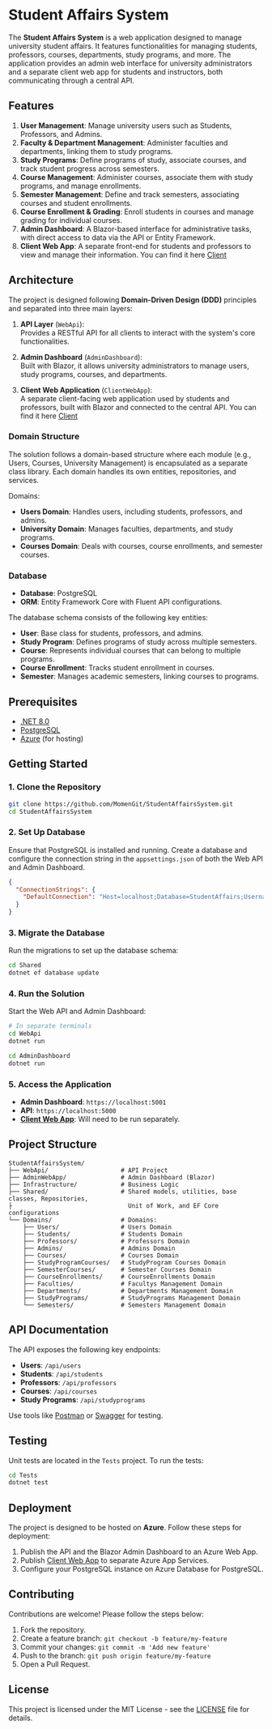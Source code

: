 # Student Affairs System

The **Student Affairs System** is a web application designed to manage university student affairs. It features functionalities for managing students, professors, courses, departments, study programs, and more. The application provides an admin web interface for university administrators and a separate client web app for students and instructors, both communicating through a central API.

## Features

1. **User Management**: Manage university users such as Students, Professors, and Admins.
2. **Faculty & Department Management**: Administer faculties and departments, linking them to study programs.
3. **Study Programs**: Define programs of study, associate courses, and track student progress across semesters.
4. **Course Management**: Administer courses, associate them with study programs, and manage enrollments.
5. **Semester Management**: Define and track semesters, associating courses and student enrollments.
6. **Course Enrollment & Grading**: Enroll students in courses and manage grading for individual courses.
7. **Admin Dashboard**: A Blazor-based interface for administrative tasks, with direct access to data via the API or Entity Framework.
8. **Client Web App**: A separate front-end for students and professors to view and manage their information. You can find it here [Client]()

## Architecture

The project is designed following **Domain-Driven Design (DDD)** principles and separated into three main layers:

1. **API Layer** (`WebApi`):  
   Provides a RESTful API for all clients to interact with the system's core functionalities.
   
2. **Admin Dashboard** (`AdminDashboard`):  
   Built with Blazor, it allows university administrators to manage users, study programs, courses, and departments.

3. **Client Web Application** (`ClientWebApp`):  
   A separate client-facing web application used by students and professors, built with Blazor and connected to the central API. You can find it here [Client]()

### Domain Structure

The solution follows a domain-based structure where each module (e.g., Users, Courses, University Management) is encapsulated as a separate class library. Each domain handles its own entities, repositories, and services.

Domains:
- **Users Domain**: Handles users, including students, professors, and admins.
- **University Domain**: Manages faculties, departments, and study programs.
- **Courses Domain**: Deals with courses, course enrollments, and semester courses.

### Database

- **Database**: PostgreSQL
- **ORM**: Entity Framework Core with Fluent API configurations.
  
The database schema consists of the following key entities:
- **User**: Base class for students, professors, and admins.
- **Study Program**: Defines programs of study across multiple semesters.
- **Course**: Represents individual courses that can belong to multiple programs.
- **Course Enrollment**: Tracks student enrollment in courses.
- **Semester**: Manages academic semesters, linking courses to programs.

## Prerequisites

- [.NET 8.0](https://dotnet.microsoft.com/download/dotnet/8.0)
- [PostgreSQL](https://www.postgresql.org/download/)
- [Azure](https://azure.microsoft.com) (for hosting)
  
## Getting Started

### 1. Clone the Repository

```bash
git clone https://github.com/MomenGit/StudentAffairsSystem.git
cd StudentAffairsSystem
```

### 2. Set Up Database

Ensure that PostgreSQL is installed and running. Create a database and configure the connection string in the `appsettings.json` of both the Web API and Admin Dashboard.

```json
{
  "ConnectionStrings": {
    "DefaultConnection": "Host=localhost;Database=StudentAffairs;Username=postgres;Password=yourpassword"
  }
}
```

### 3. Migrate the Database

Run the migrations to set up the database schema:

```bash
cd Shared
dotnet ef database update
```

### 4. Run the Solution

Start the Web API and Admin Dashboard:

```bash
# In separate terminals
cd WebApi
dotnet run

cd AdminDashboard
dotnet run
```

### 5. Access the Application

- **Admin Dashboard**: `https://localhost:5001`
- **API**: `https://localhost:5000`
- **[Client Web App]()**: Will need to be run separately.

## Project Structure

```
StudentAffairsSystem/
├── WebApi/                    # API Project
├── AdminWebApp/               # Admin Dashboard (Blazor)
├── Infrastructure/            # Business Logic
├── Shared/                    # Shared models, utilities, base classes, Repositories, 
├                                Unit of Work, and EF Core configurations
└── Domains/                   # Domains:
    ├── Users/                 # Users Domain
    ├── Students/              # Students Domain
    ├── Professors/            # Professors Domain
    ├── Admins/                # Admins Domain
    ├── Courses/               # Courses Domain
    ├── StudyProgramCourses/   # StudyProgram Courses Domain
    ├── SemesterCourses/       # Semester Courses Domain
    ├── CourseEnrollments/     # CourseEnrollments Domain
    ├── Faculties/             # Facultys Management Domain
    ├── Departments/           # Departments Management Domain
    ├── StudyPrograms/         # StudyPrograms Management Domain
    └── Semesters/             # Semesters Management Domain
```

## API Documentation

The API exposes the following key endpoints:
- **Users**: `/api/users`
- **Students**: `/api/students`
- **Professors**: `/api/professors`
- **Courses**: `/api/courses`
- **Study Programs**: `/api/studyprograms`

Use tools like [Postman](https://www.postman.com/) or [Swagger](https://swagger.io/) for testing.

## Testing

Unit tests are located in the `Tests` project. To run the tests:

```bash
cd Tests
dotnet test
```

## Deployment

The project is designed to be hosted on **Azure**. Follow these steps for deployment:
1. Publish the API and the Blazor Admin Dashboard to an Azure Web App.
2. Publish [Client Web App]() to separate Azure App Services.
3. Configure your PostgreSQL instance on Azure Database for PostgreSQL.

## Contributing

Contributions are welcome! Please follow the steps below:
1. Fork the repository.
2. Create a feature branch: `git checkout -b feature/my-feature`
3. Commit your changes: `git commit -m 'Add new feature'`
4. Push to the branch: `git push origin feature/my-feature`
5. Open a Pull Request.

## License

This project is licensed under the MIT License - see the [LICENSE](LICENSE) file for details.
